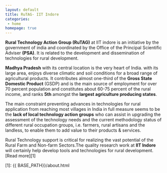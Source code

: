 ```yaml
---
layout: default
title: RuTAG- IIT Indore
categories:
 - home
homepage: true
---
```



**Rural Technology Action Group (RuTAG)** at IIT indore is an initiative by the government of india and coordinated by the Office of the Principal Scientific Adviser **(PSA)**.  It is related to the development and dissemination of technologies for rural development.

**Madhya Pradesh** with its central location is the very heart of India. with its large area, enjoys diverse climatic and soil conditions for a broad range of agricultural products. It contributes almost one-third of the **Gross State Domestic Product** (GSDP) and is the main source of employment for over 70 percent population and constitutes about 60-75 percent of the rural income, and ranks **5th** amongst the **largest agriculture producing states**.
     
The main constraint preventing advances in technologies for rural application from reaching most villages in India in full measure seems to be the **lack of local technology action groups** who can assist in upgrading the assessment of the technology needs and the current methodology status of different rural occupation groups, i.e. farmers, rural artisans and the landless, to enable them to add value to their products & services.
    
Rural Technology support is critical for realizing the vast potential of the Rural Farm and Non-farm Sectors.The quality research work at **IIT Indore** will certainly help develop tools and technologies for rural development. [Read more][1]

[1]: {{ BASE_PATH}}/about.html

